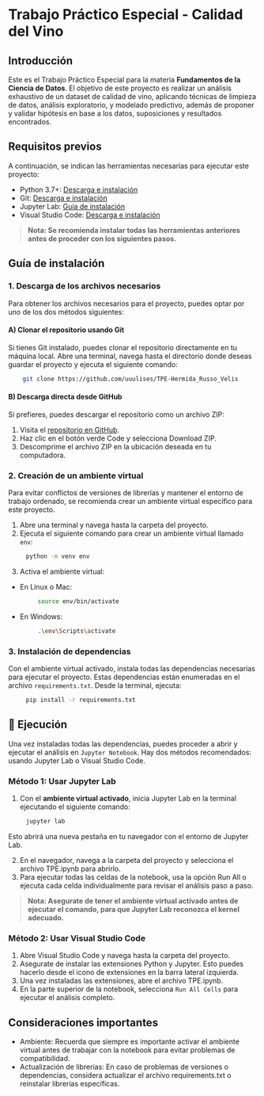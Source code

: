 # Trabajo Práctico Especial - Calidad del Vino
## Introducción
Este es el Trabajo Práctico Especial para la materia **Fundamentos de la Ciencia de Datos**. El objetivo de este proyecto es realizar un análisis exhaustivo de un dataset de calidad de vino, aplicando técnicas de limpieza de datos, análisis exploratorio, y modelado predictivo, además de proponer y validar hipótesis en base a los datos, suposiciones y resultados encontrados.

## Requisitos previos
A continuación, se indican las herramientas necesarias para ejecutar este proyecto:
- Python 3.7+: [Descarga e instalación](https://www.python.org/downloads/)
- Git: [Descarga e instalación](https://git-scm.com/book/en/v2/Getting-Started-Installing-Git)
- Jupyter Lab: [Guía de instalación](https://jupyterlab.readthedocs.io/en/stable/getting_started/installation.html)
- Visual Studio Code: [Descarga e instalación](https://code.visualstudio.com/docs/)
> **Nota: Se recomienda instalar todas las herramientas anteriores antes de proceder con los siguientes pasos.**

## Guía de instalación
### 1. Descarga de los archivos necesarios
Para obtener los archivos necesarios para el proyecto, puedes optar por uno de los dos métodos siguientes:

#### A) Clonar el repositorio usando Git
Si tienes Git instalado, puedes clonar el repositorio directamente en tu máquina local. Abre una terminal, navega hasta el directorio donde deseas guardar el proyecto y ejecuta el siguiente comando:
   ```bash
       git clone https://github.com/uuulises/TPE-Hermida_Russo_Velis
   ```
#### B) Descarga directa desde GitHub
Si prefieres, puedes descargar el repositorio como un archivo ZIP:
1. Visita el [repositorio en GitHub](https://github.com/uuulises/TPE-Hermida_Russo_Velis).
2. Haz clic en el botón verde Code y selecciona Download ZIP.
3. Descomprime el archivo ZIP en la ubicación deseada en tu computadora.

### 2. Creación de un ambiente virtual
Para evitar conflictos de versiones de librerías y mantener el entorno de trabajo ordenado, se recomienda crear un ambiente virtual específico para este proyecto.
1. Abre una terminal y navega hasta la carpeta del proyecto.
2. Ejecuta el siguiente comando para crear un ambiente virtual llamado `env`:
  ```bash
       python -m venv env
   ```
3. Activa el ambiente virtual:
- En Linux o Mac:
  ```bash
       source env/bin/activate
  ```
  
- En Windows:
  ```bash
       .\env\Scripts\activate
  ```

### 3. Instalación de dependencias
Con el ambiente virtual activado, instala todas las dependencias necesarias para ejecutar el proyecto. Estas dependencias están enumeradas en el archivo `requirements.txt`. Desde la terminal, ejecuta:
  ```bash
       pip install -r requirements.txt
  ```

## 🚀 Ejecución
Una vez instaladas todas las dependencias, puedes proceder a abrir y ejecutar el análisis en `Jupyter Notebook`. Hay dos métodos recomendados: usando Jupyter Lab o Visual Studio Code.
### Método 1: Usar Jupyter Lab 
1. Con el **ambiente virtual activado**, inicia Jupyter Lab en la terminal ejecutando el siguiente comando:
  ```bash
       jupyter lab
  ```
Esto abrirá una nueva pestaña en tu navegador con el entorno de Jupyter Lab.

2. En el navegador, navega a la carpeta del proyecto y selecciona el archivo TPE.ipynb para abrirlo.
3. Para ejecutar todas las celdas de la notebook, usa la opción Run All o ejecuta cada celda individualmente para revisar el análisis paso a paso.
> **Nota: Asegurate de tener el ambiente virtual activado antes de ejecutar el comando, para que Jupyter Lab reconozca el kernel adecuado.**

### Método 2: Usar Visual Studio Code
1. Abre Visual Studio Code y navega hasta la carpeta del proyecto.
2. Asegurate de instalar las extensiones Python y Jupyter. Esto puedes hacerlo desde el icono de extensiones en la barra lateral izquierda.
3. Una vez instaladas las extensiones, abre el archivo TPE.ipynb.
4. En la parte superior de la notebook, selecciona `Run All Cells` para ejecutar el análisis completo.

## Consideraciones importantes
- Ambiente: Recuerda que siempre es importante activar el ambiente virtual antes de trabajar con la notebook para evitar problemas de compatibilidad.
- Actualización de librerías: En caso de problemas de versiones o dependencias, considera actualizar el archivo requirements.txt o reinstalar librerías específicas.
